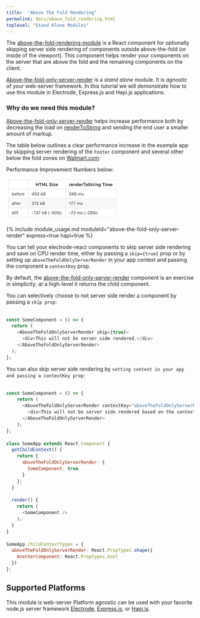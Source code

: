```yaml
---
title:  "Above The Fold Rendering"
permalink: docs/above_fold_rendering.html
toplevel: "Stand Alone Modules"
---
```


The [above-the-fold-rendering-module](https://github.com/electrode-io/above-the-fold-only-server-render) is a React component for optionally skipping server side rendering of components outside above-the-fold (or inside of the viewport). This component helps render your components on the server that are above the fold and the remaining components on the client.

[Above-the-fold-only-server-render](https://github.com/electrode-io/above-the-fold-only-server-render) is a *stand alone* module. It is *agnostic* of your web-server framework. In this tutorial we will demonstrate how to use this module in Electrode, Express.js and Hapi.js applications.

### Why do we need this module?

[Above-the-fold-only-server-render](https://github.com/electrode-io/above-the-fold-only-server-render) helps increase performance both by decreasing the load on [renderToString](https://facebook.github.io/react/docs/top-level-api.html#reactdomserver.rendertostring) and sending the end user a smaller amount of markup.

The table below outlines a clear performance increase in the example app by skipping server rendering of the `Footer` component and several other below the fold zones on [Walmart.com](http://www.walmart.com):

Performance Improvement Numbers below:

![above-the-fold-table](/img/above-the-fold-table.png)

{% include module_usage.md moduleId="above-the-fold-only-server-render" express=true hapi=true %}

You can tell your electrode-react components to skip server side rendering and save on CPU render time, either by passing a `skip={true}` prop or by setting up `aboveTheFoldOnlyServerRender` in your app context and passing the component a `contextKey` prop.

By default, the [above-the-fold-only-server-render](https://github.com/electrode-io/above-the-fold-only-server-render) component is an exercise in simplicity; at a high-level it returns the child component.

You can selectively choose to not server side render a component by passing a `skip prop`:

```js

const SomeComponent = () => {
  return (
    <AboveTheFoldOnlyServerRender skip={true}>
      <div>This will not be server side rendered.</div>
    </AboveTheFoldOnlyServerRender>
  );
};

```

You can also skip server side rendering by `setting context in your app and passing a contextKey prop`:

```js

const SomeComponent = () => {
    return (
      <AboveTheFoldOnlyServerRender contextKey="aboveTheFoldOnlyServerRender.SomeComponent">
        <div>This will not be server side rendered based on the context.</div>
      </AboveTheFoldOnlyServerRender>
    );
};

class SomeApp extends React.Component {
  getChildContext() {
    return {
      aboveTheFoldOnlyServerRender: {
        SomeComponent: true
      }
    };
  }

  render() {
    return (
      <SomeComponent />
    );
  }
}

SomeApp.childContextTypes = {
  aboveTheFoldOnlyServerRender: React.PropTypes.shape({
    AnotherComponent: React.PropTypes.bool
  })
};

```

## Supported Platforms

This module is web-server Platform agnostic can be used with your favorite node.js server framework [Electrode](https://github.com/electrode-io/electrode-boilerplate-universal-react-node), [Express.js](https://github.com/docs-code-examples-electrode-io/express-example-with-standalone-electrode-modules), or [Hapi.js](https://github.com/docs-code-examples-electrode-io/hapijs-example-with-standalone-electrode-modules).
